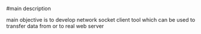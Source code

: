 #main description

main objective is to develop network socket client tool which can be used to transfer data from or to real web server
